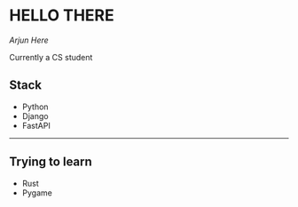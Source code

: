 # HELLO THERE
*Arjun Here*

Currently a CS student
## Stack
* Python
* Django
* FastAPI

---
## Trying to learn
* Rust
* Pygame
